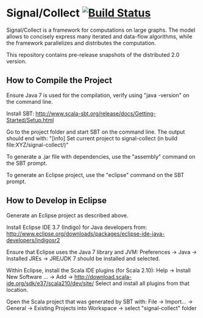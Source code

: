 Signal/Collect [![Build Status](https://travis-ci.org/uzh/signal-collect.png)](https://travis-ci.org/uzh/signal-collect)
========================================================================================================================

Signal/Collect is a framework for computations on large graphs. The model allows to concisely express many iterated and data-flow algorithms, while the framework parallelizes and distributes the computation.

This repository contains pre-release snapshots of the distributed 2.0 version.

How to Compile the Project
--------------------------
Ensure Java 7 is used for the compilation, verify using "java -version" on the command line.

Install SBT: http://www.scala-sbt.org/release/docs/Getting-Started/Setup.html

Go to the project folder and start SBT on the command line. The output should end with:
"[info] Set current project to signal-collect (in build file:XYZ/signal-collect/)"

To generate a .jar file with dependencies, use the "assembly" command on the SBT prompt.

To generate an Eclipse project, use the "eclipse" command on the SBT prompt.


How to Develop in Eclipse
-------------------------
Generate an Eclipse project as described above.

Install Eclipse IDE 3.7 (Indigo) for Java developers from: http://www.eclipse.org/downloads/packages/eclipse-ide-java-developers/indigosr2

Ensure that Eclipse uses the Java 7 library and JVM: Preferences → Java → Installed JREs → JRE/JDK 7 should be installed and selected.

Within Eclipse, install the Scala IDE plugins (for Scala 2.10): Help → Install New Software ... → Add → http://download.scala-ide.org/sdk/e37/scala210/dev/site/
Select and install all plugins from that location.

Open the Scala project that was generated by SBT with: File → Import... → General → Existing Projects into Workspace → select "signal-collect" folder